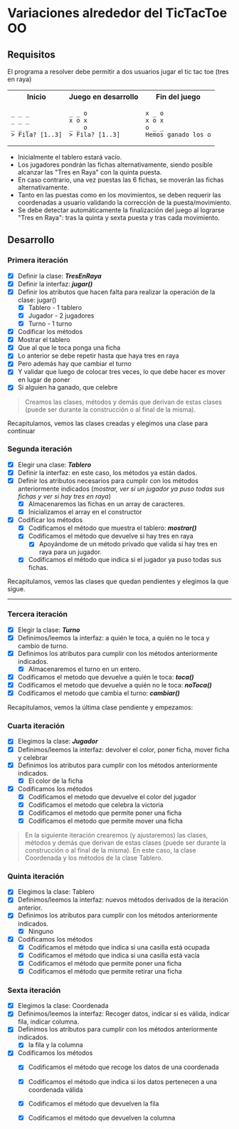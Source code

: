 # Variaciones alrededor del TicTacToe OO

## Requisitos

El programa a resolver debe permitir a dos usuarios jugar el tic tac toe (tres en raya)

<div align=center>

<table>
  <tr><th>Inicio</th><th>Juego en desarrollo</th><th>Fin del juego</th></tr>
<tr>
<td>

```
_ _ _ 
_ _ _ 
_ _ _ 
> Fila? [1..3]
```
</td>
<td>

```
_ _ o 
x o x 
_ _ o 
> Fila? [1..3]
```
</td>
<td>

```
x _ o 
x o x 
o _ _ 
Hemos ganado los o
```    
</td>
</tr>
</table>

</div>

- Inicialmente el tablero estará vacío.
- Los jugadores pondrán las fichas alternativamente, siendo posible alcanzar las "Tres en Raya" con la quinta puesta.
- En caso contrario, una vez puestas las 6 fichas, se moverán las fichas alternativamente.
- Tanto en las puestas como en los movimientos, se deben requerir las coordenadas a usuario validando la corrección de la puesta/movimiento.
- Se debe detectar automáticamente la finalización del juego al lograrse "Tres en Raya": tras la quinta y sexta puesta y tras cada movimiento.



## Desarrollo

### Primera iteración

- [x] Definir la clase: ***TresEnRaya***
- [x] Definir la interfaz: ***jugar()***
- [x] Definir los atributos que hacen falta para realizar la operación de la clase: jugar()
  - [x] Tablero - 1 tablero
  - [x] Jugador - 2 jugadores
  - [x] Turno - 1 turno
- [x]  Codificar los métodos
  - [x] Mostrar el tablero
  - [x] Que al que le toca ponga una ficha
  - [x] Lo anterior se debe repetir hasta que haya tres en raya
  - [x] Pero además hay que cambiar el turno
  - [x] Y validar que luego de colocar tres veces, lo que debe hacer es mover en lugar de poner
  - [x] Si alguien ha ganado, que celebre

> Creamos las clases, métodos y demás que derivan de estas clases (puede ser durante la construcción o al final de la misma).

Recapitulamos, vemos las clases creadas y elegimos una clase para continuar

### Segunda iteración

- [x] Elegir una clase: ***Tablero***
- [x] Definir la interfaz: en este caso, los métodos ya están dados.
- [x] Definir los atributos necesarios para cumplir con los métodos anteriormente indicados (*mostrar, ver si un jugador ya puso todas sus fichas y ver si hay tres en raya*)
  - [x] Almacenaremos las fichas en un array de caracteres.
  - [x] Inicializamos el array en el constructor
- [x] Codificar los métodos
  - [x] Codificamos el método que muestra el tablero: ***mostrar()***
  - [x] Codificamos el método que devuelve si hay tres en raya
    - [x] Apoyándome de un método privado que valida si hay tres en raya para un jugador.
  - [x] Codificamos el método que indica si el jugador ya puso todas sus fichas.

Recapitulamos, vemos las clases que quedan pendientes y elegimos la que sigue.

---

### Tercera iteración

- [x] Elegir la clase: ***Turno***
- [x] Definimos/leemos la interfaz: a quién le toca, a quién no le toca y cambio de turno.
- [x] Definimos los atributos para cumplir con los métodos anteriormente indicados.
  - [x] Almacenaremos el turno en un entero.
- [x] Codificamos el metodo que devuelve a quién le toca: ***toca()***
- [x] Codificamos el metodo que devuelve a quién no le toca: ***noToca()***
- [x] Codificamos el metodo que cambia el turno: ***cambiar()***

Recapitulamos, vemos la última clase pendiente y empezamos:

### Cuarta iteración

- [x] Elegimos la clase: ***Jugador***
- [x] Definimos/leemos la interfaz: devolver el color, poner ficha, mover ficha y celebrar
- [x] Definimos los atributos para cumplir con los métodos anteriormente indicados.
  - [x] El color de la ficha
- [x] Codificamos los métodos
  - [x] Codificamos el metodo que devuelve el color del jugador
  - [x] Codificamos el metodo que celebra la victoria
  - [x] Codificamos el metodo que permite poner una ficha
  - [x] Codificamos el metodo que permite mover una ficha

> En la siguiente iteración crearemos (y ajustaremos) las clases, métodos y demás que derivan de estas clases (puede ser durante la construcción o al final de la misma). En este caso, la clase Coordenada y los métodos de la clase Tablero.

### Quinta iteración

- [x] Elegimos la clase: Tablero
- [x] Definimos/leemos la interfaz: nuevos métodos derivados de la iteración anterior.
- [x] Definimos los atributos para cumplir con los métodos anteriormente indicados.
  - [x] Ninguno
- [x] Codificamos los métodos
  - [x] Codificamos el método que indica si una casilla está ocupada
  - [x] Codificamos el método que indica si una casilla está vacía
  - [x] Codificamos el método que permite poner una ficha
  - [x] Codificamos el método que permite retirar una ficha

### Sexta iteración

- [x] Elegimos la clase: Coordenada
- [x] Definimos/leemos la interfaz: Recoger datos, indicar si es válida, indicar fila, indicar columna.
- [x] Definimos los atributos para cumplir con los métodos anteriormente indicados.
  - [x] la fila y la columna
- [x] Codificamos los métodos
  - [x] Codificamos el método que recoge los datos de una coordenada
  - [x] Codificamos el método que indica si los datos pertenecen a una coordenada válida
  - [x] Codificamos el método que devuelven la fila
  - [x] Codificamos el método que devuelven la columna

